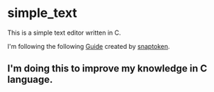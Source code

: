 # simple_text

This is a simple text editor written in C.

I'm following the following [Guide](https://viewsourcecode.org/snaptoken/kilo/) created by [snaptoken](https://github.com/snaptoken).

## I'm doing this to improve my knowledge in C language.
